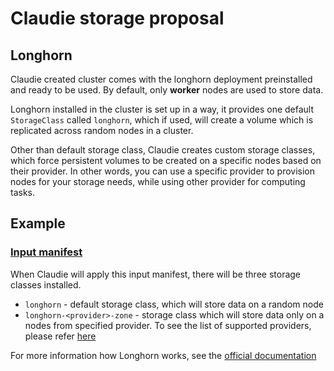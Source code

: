 # Claudie storage proposal

## Longhorn

Claudie created cluster comes with the longhorn deployment preinstalled and ready to be used. By default, only **worker** nodes are used to store data.

Longhorn installed in the cluster is set up in a way, it provides one default `StorageClass` called `longhorn`, which if used, will create a volume which is replicated across random nodes in a cluster. 

Other than default storage class, Claudie creates custom storage classes, which force persistent volumes to be created on a specific nodes based on their provider. In other words, you can use a specific provider to provision nodes for your storage needs, while using other provider for computing tasks.

## Example

### [Input manifest](../input-manifest/example.yaml)

When Claudie will apply this input manifest, there will be three storage classes installed. 

- `longhorn` - default storage class, which will store data on a random node
- `longhorn-<provider>-zone` - storage class which will store data only on a nodes from specified provider. To see the list of supported providers, please refer [here](../input-manifest/input-manifest.md#providers)

For more information how Longhorn works, see the [official documentation](https://longhorn.io/docs/1.3.0/what-is-longhorn/)